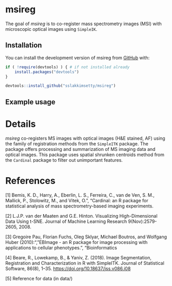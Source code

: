 
<!-- README.md is generated from README.Rmd. Please edit that file -->

# msireg

<!-- badges: start -->
<!-- badges: end -->

The goal of *msireg* is to co-register mass spectrometry images (MSI)
with microscopic optical images using `SimpleIK`.

## Installation

You can install the development version of msireg from
[GitHub](https://github.com/) with:

``` r
if ( !require(devtools) ) { # if not installed already 
    install.packages("devtools") 
}

devtools::install_github("sslakkimsetty/msireg")
```

## Example usage

# Details

*msireg* co-registers MS images with optical images (H&E stained, AF)
using the family of registration methods from the `SimpleITK` package.
The package offers processing and summarization of MS imaging data and
optical images. This package uses spatial shrunken centroids method from
the `Cardinal` package to filter out unimportant features.

# References

\[1\] Bemis, K. D., Harry, A., Eberlin, L. S., Ferreira, C., van de Ven,
S. M., Mallick, P., Stolowitz, M., and Vitek, O.”, “Cardinal: an R
package for statistical analysis of mass spectrometry-based imaging
experiments.

\[2\] L.J.P. van der Maaten and G.E. Hinton. Visualizing
High-Dimensional Data Using t-SNE. Journal of Machine Learning Research
9(Nov):2579-2605, 2008.

\[3\] Gregoire Pau, Florian Fuchs, Oleg Sklyar, Michael Boutros, and
Wolfgang Huber (2010):“,”EBImage - an R package for image processing
with applications to cellular phenotypes.”, “Bioinformatics

\[4\] Beare, R., Lowekamp, B., & Yaniv, Z. (2018). Image Segmentation,
Registration and Characterization in R with SimpleITK. Journal of
Statistical Software, 86(8), 1–35.
<https://doi.org/10.18637/jss.v086.i08>

\[5\] Reference for data (in data/)
